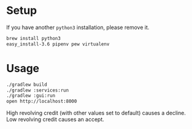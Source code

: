 # Setup

If you have another `python3` installation, please remove it.
```bash
brew install python3
easy_install-3.6 pipenv pew virtualenv
```

# Usage

```bash
./gradlew build
./gradlew :services:run
./gradlew :gui:run
open http://localhost:8000
```

High revolving credit (with other values set to default) causes a decline. Low revolving credit causes an accept.
